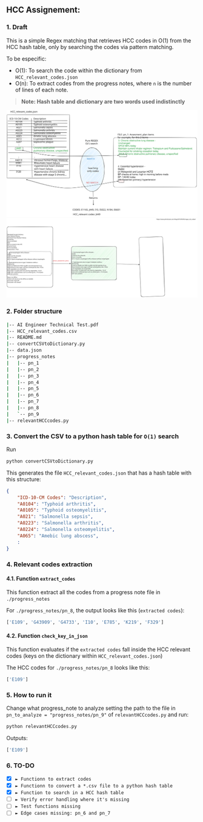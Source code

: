 ## HCC Assignement:

### 1. Draft
This is a simple Regex matching that retrieves HCC codes in O(1) from the HCC hash table, only by searching the codes via pattern matching.

To be especific:
- O(1): To search the code within the dictionary from `HCC_relevant_codes.json`
- O(n): To extract codes from the progress notes, where `n` is the number of lines of each note.

> **Note: Hash table and dictionary are two words used indistinctly**

<img src="./images/initial_draft.svg" />

<img src="./images/1-layers.svg" />

### 2. Folder structure
```sh
|-- AI Engineer Technical Test.pdf
|-- HCC_relevant_codes.csv
|-- README.md
|-- convertCSVtoDictionary.py
|-- data.json
|-- progress_notes
|   |-- pn_1
|   |-- pn_2
|   |-- pn_3
|   |-- pn_4
|   |-- pn_5
|   |-- pn_6
|   |-- pn_7
|   |-- pn_8
|   `-- pn_9
|-- relevantHCCcodes.py
```

### 3. Convert the CSV to a python hash table for `O(1)` search

Run
```sh
python convertCSVtoDictionary.py
```

This generates the file `HCC_relevant_codes.json` that has a hash table with this structure:
```json
{
    "ICD-10-CM Codes": "Description",
    "A0104": "Typhoid arthritis",
    "A0105": "Typhoid osteomyelitis",
    "A021": "Salmonella sepsis",
    "A0223": "Salmonella arthritis",
    "A0224": "Salmonella osteomyelitis",
    "A065": "Amebic lung abscess",
    :
}
```

### 4. Relevant codes extraction
#### 4.1. Function `extract_codes`
This function extract all the codes from a progress note file in `./progress_notes`

For `./progress_notes/pn_8`, the output looks like this (`extracted codes`):
```sh
['E109', 'G43909', 'G4733', 'I10', 'E785', 'K219', 'F329']
```
#### 4.2. Function `check_key_in_json`
This function evaluates if the `extracted codes` fall inside the HCC relevant codes (keys on the dictionary within `HCC_relevant_codes.json`)

The HCC codes for `./progress_notes/pn_8` looks like this:
```sh
['E109']
```

### 5. How to run it
Change what progress_note to analyze setting the path to the file in `pn_to_analyze = "progress_notes/pn_9"` of `relevantHCCcodes.py` and run:

```sh
python relevantHCCcodes.py
```
Outputs: 
```sh
['E109']
```

### 6. TO-DO
- [X] `► Functionn to extract codes`
- [X] `► Functionn to convert a *.csv file to a python hash table`
- [X] `► Function to search in a HCC hash table`
- [ ] `► Verify error handling where it's missing`
- [ ] `► Test functions missing`
- [ ] `► Edge cases missing: pn_6 and pn_7`
